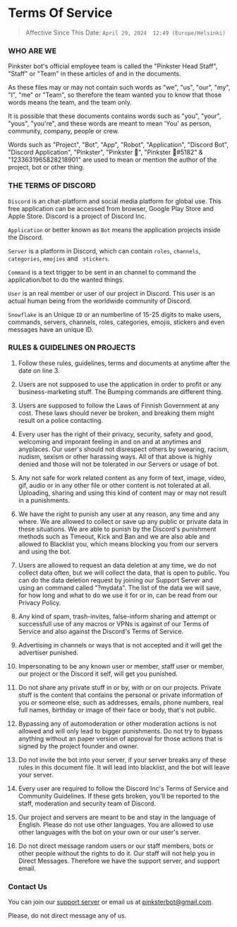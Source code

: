 # Terms Of Service

> Affective Since This Date: `April 29, 2024  12:49 (Europe/Helsinki)`


### WHO ARE WE

Pinkster bot's official employee team is called the "Pinkster Head Staff", "Staff" or "Team" in these articles of and in the documents.

As these files may or may not contain such words as "we", "us", "our", "my", "I", "me" or "Team", so therefore the team wanted you to know that those words means the team, and the team only.

It is possible that these documents contains words such as "you", "your", "yous", "you're", and these words are meant to mean 'You' as person, community, company, people or crew.

Words such as "Project", "Bot", "App", "Robot", "Application", "Discord Bot", "Discord Application", "Pinkster", "Pinkster 🌸", "Pinkster 🌸#5182" & "1233631965828218901" are used to mean or mention the author of the project, bot or other thing.


### THE TERMS OF DISCORD

` Discord ` is an chat-platform and social media platform for global use. This free application can be accessed from browser, Google Play Store and Apple Store. Discord is a project of Discord Inc.

` Application ` or better known as ` Bot ` means the application projects inside the Discord.

` Server ` is a platform in Discord, which can contain ` roles `, ` channels `, ` categories `, ` emojies ` and ` stickers`.

` Command ` is a text trigger to be sent in an channel to command the application/bot to do the wanted things.

` User ` is an real member or user of our project in Discord. This user is an actual human being from the worldwide community of Discord.

` Snowflake ` is an Unique ` ID ` or an numberline of 15-25 digits to make users, commands, servers, channels, roles, categories, emojis, stickers and even messages have an unique ID.

### RULES & GUIDELINES ON PROJECTS

1) Follow these rules, guidelines, terms and documents at anytime after the date on line 3.

2) Users are not supposed to use the application in order to profit or any business-marketing stuff. The Bumping commands are different thing.

3) Users are supposed to follow the Laws of Finnish Government at any cost. These laws should never be broken, and breaking them might result on a police contacting.

4) Every user has the right of their privacy, security, safety and good, welcoming and imporant feeling in and on and at anytimes and anyplaces. Our user's should not disrespect others by swearing, racism, nudism, sexism or other harassing ways. All of that above is highly denied and those will not be tolerated in our Servers or usage of bot.

5) Any not safe for work related content as any form of text, image, video, gif, audio or in any other file or other content is not tolerated at all. Uploading, sharing and using this kind of content may or may not result in a punishments.

6) We have the right to punish any user at any reason, any time and any where. We are allowed to collect or save up any public or private data in these situations. We are able to punish by the Discord's punishment methods such as Timeout, Kick and Ban and we are also able and allowed to Blacklist you, which means blocking you from our servers and using the bot.

7) Users are allowed to request an data deletion at any time, we do not collect data often, but we will collect the data, that is open to public. You can do the data deletion request by joining our Support Server and using an command called "?mydata". The list of the data we will save, for how long and what to do we use it for or in, can be read from our Privacy Policy.

8) Any kind of spam, trash-invites, false-inform sharing and attempt or successfull use of any macros or VPNs is against of our Terms of Service and also against the Discord's Terms of Service.

9) Advertising in channels or ways that is not accepted and it will get the advertiser punished.

10) Impersonating to be any known user or member, staff user or member, our project or the Discord it self, will get you punished.

11) Do not share any private stuff in or by, with or on our projects. Private stuff is the content that contains the personal or private information of you or someone else, such as addresses, emails, phone numbers, real full names, birthday or image of their face or body, that's not public.

12) Bypassing any of automoderation or other moderation actions is not allowed and will only lead to bigger punishments. Do not try to bypass anything without an paper version of approval for those actions that is signed by the project founder and owner.

13) Do not invite the bot into your server, if your server breaks any of these rules in this document file. It will lead into blacklist, and the bot will leave your server.

14) Every user are required to follow the Discord Inc's Terms of Service and Community Guidelines. If these gets broken, you'll be reported to the staff, moderation and security team of Discord.

15) Our project and servers are meant to be and stay in the language of English. Please do not use other languages. You are allowed to use other languages with the bot on your own or our user's server.

16) Do not direct message random users or our staff members, bots or other people without the rights to do it. Our staff will not help you in Direct Messages. Therefore we have the support server, and support email.


### Contact Us

You can join our [support server](https://dsc.gg/help-pinkster) or email us at [pinksterbot@gmail.com](mailto:pinksterbot@gmail.com).

Please, do not direct message any of us. 
